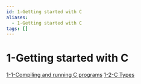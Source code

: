 ```yaml
---
id: 1-Getting started with C
aliases:
  - 1-Getting started with C
tags: []
---
```


# 1-Getting started with C

[1-1-Compiling and running C programs](01-Areas/Computer/Dive_Into_Systems/notes/chapter1/1-1-Compiling%20and%20running%20C%20programs.md)
[1-2-C Types](01-Areas/Computer/Dive_Into_Systems/notes/chapter1/1-2-C%20Types.md)
